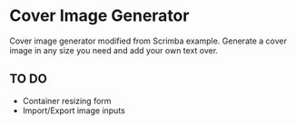 # Cover Image Generator
Cover image generator modified from Scrimba example. Generate a cover image in any size you need and add your own text over.

## TO DO
- Container resizing form
- Import/Export image inputs
